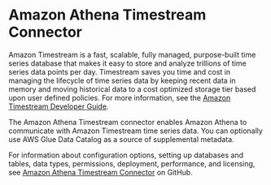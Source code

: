 # Amazon Athena Timestream Connector<a name="athena-prebuilt-data-connectors-timestream"></a>

Amazon Timestream is a fast, scalable, fully managed, purpose\-built time series database that makes it easy to store and analyze trillions of time series data points per day\. Timestream saves you time and cost in managing the lifecycle of time series data by keeping recent data in memory and moving historical data to a cost optimized storage tier based upon user defined policies\. For more information, see the [Amazon Timestream Developer Guide](https://docs.aws.amazon.com/timestream/latest/developerguide/what-is-timestream.html)\.

The Amazon Athena Timestream connector enables Amazon Athena to communicate with Amazon Timestream time series data\. You can optionally use AWS Glue Data Catalog as a source of supplemental metadata\. 

For information about configuration options, setting up databases and tables, data types, permissions, deployment, performance, and licensing, see [Amazon Athena Timestream Connector](https://github.com/awslabs/aws-athena-query-federation/tree/master/athena-timestream) on GitHub\.